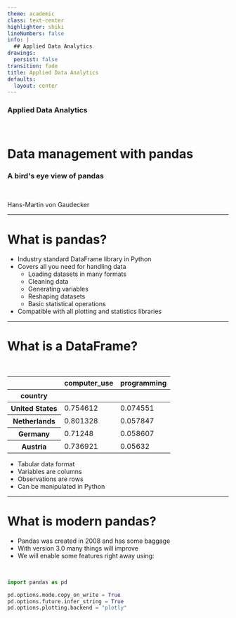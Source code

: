 ```yaml
---
theme: academic
class: text-center
highlighter: shiki
lineNumbers: false
info: |
  ## Applied Data Analytics
drawings:
  persist: false
transition: fade
title: Applied Data Analytics
defaults:
  layout: center
---
```


### Applied Data Analytics

<br>

# Data management with pandas

### A bird's eye view of pandas

<br>


Hans-Martin von Gaudecker

---

# What is pandas?

- Industry standard DataFrame library in Python
- Covers all you need for handling data
  - Loading datasets in many formats
  - Cleaning data
  - Generating variables
  - Reshaping datasets
  - Basic statistical operations
- Compatible with all plotting and statistics libraries

---

# What is a DataFrame?

<br/>

<div class="grid grid-cols-2 gap-12">
<div>

<table border="0" class="dataframe">
  <thead>
    <tr style="text-align: right;">
      <th></th>
      <th>computer_use</th>
      <th>programming</th>
    </tr>
    <tr>
      <th>country</th>
      <th></th>
      <th></th>
    </tr>
  </thead>
  <tbody>
    <tr>
      <th>United States</th>
      <td>0.754612</td>
      <td>0.074551</td>
    </tr>
    <tr>
      <th>Netherlands</th>
      <td>0.801328</td>
      <td>0.057847</td>
    </tr>
    <tr>
      <th>Germany</th>
      <td>0.71248</td>
      <td>0.058607</td>
    </tr>
    <tr>
      <th>Austria</th>
      <td>0.736921</td>
      <td>0.05632</td>
    </tr>
  </tbody>
</table>

</div>

<div>

- Tabular data format
- Variables are columns
- Observations are rows
- Can be manipulated in Python

</div>
</div>


---

# What is **modern** pandas?

- Pandas was created in 2008 and has some baggage
- With version 3.0 many things will improve
- We will enable some features right away using:

<br/>

```python
import pandas as pd

pd.options.mode.copy_on_write = True
pd.options.future.infer_string = True
pd.options.plotting.backend = "plotly"
```
